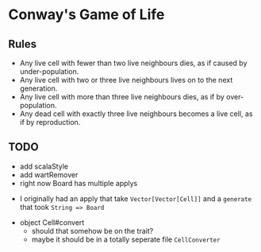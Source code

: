 Conway's Game of Life
====================

## Rules

 * Any live cell with fewer than two live neighbours dies, as if caused by under-population.
 * Any live cell with two or three live neighbours lives on to the next generation.
 * Any live cell with more than three live neighbours dies, as if by over-population.
 * Any dead cell with exactly three live neighbours becomes a live cell, as if by reproduction.

TODO
----
 * add scalaStyle
 * add wartRemover
 * right now Board has multiple applys
  - I originally had an apply that take `Vector[Vector[Cell]]` and a `generate` that took `String => Board`
 * object Cell#convert
    - should that somehow be on the trait?
    - maybe it should be in a totally seperate file `CellConverter`
